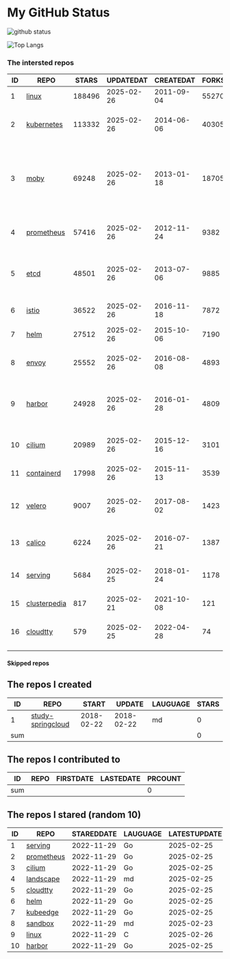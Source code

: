 # My GitHub Status

<img src="https://github-readme-stats-1.yihong0618.vercel.app/api?username=daoqingniu&show_icons=true&&&hide_title=true&count_private=true" alt="github status" />

![Top Langs](https://github-readme-stats-1.yihong0618.vercel.app/api/top-langs/?username=daoqingniu&layout=compact)

<!--START_SECTION:github_repos-->
### The intersted repos
| ID |                              REPO                               | STARS  | UPDATEDAT  | CREATEDAT  | FORKSCOUNT |                                                DESCRIPTIONS                                                |
|----|-----------------------------------------------------------------|--------|------------|------------|------------|------------------------------------------------------------------------------------------------------------|
|  1 | [linux](https://github.com/torvalds/linux)                      | 188496 | 2025-02-26 | 2011-09-04 |      55270 | Linux kernel source tree                                                                                   |
|  2 | [kubernetes](https://github.com/kubernetes/kubernetes)          | 113332 | 2025-02-26 | 2014-06-06 |      40305 | Production-Grade Container Scheduling and Management                                                       |
|  3 | [moby](https://github.com/moby/moby)                            |  69248 | 2025-02-26 | 2013-01-18 |      18705 | The Moby Project - a collaborative project for the container ecosystem to assemble container-based systems |
|  4 | [prometheus](https://github.com/prometheus/prometheus)          |  57416 | 2025-02-26 | 2012-11-24 |       9382 | The Prometheus monitoring system and time series database.                                                 |
|  5 | [etcd](https://github.com/etcd-io/etcd)                         |  48501 | 2025-02-26 | 2013-07-06 |       9885 | Distributed reliable key-value store for the most critical data of a distributed system                    |
|  6 | [istio](https://github.com/istio/istio)                         |  36522 | 2025-02-26 | 2016-11-18 |       7872 | Connect, secure, control, and observe services.                                                            |
|  7 | [helm](https://github.com/helm/helm)                            |  27512 | 2025-02-26 | 2015-10-06 |       7190 | The Kubernetes Package Manager                                                                             |
|  8 | [envoy](https://github.com/envoyproxy/envoy)                    |  25552 | 2025-02-26 | 2016-08-08 |       4893 | Cloud-native high-performance edge/middle/service proxy                                                    |
|  9 | [harbor](https://github.com/goharbor/harbor)                    |  24928 | 2025-02-26 | 2016-01-28 |       4809 | An open source trusted cloud native registry project that stores, signs, and scans content.                |
| 10 | [cilium](https://github.com/cilium/cilium)                      |  20989 | 2025-02-26 | 2015-12-16 |       3101 | eBPF-based Networking, Security, and Observability                                                         |
| 11 | [containerd](https://github.com/containerd/containerd)          |  17998 | 2025-02-26 | 2015-11-13 |       3539 | An open and reliable container runtime                                                                     |
| 12 | [velero](https://github.com/vmware-tanzu/velero)                |   9007 | 2025-02-26 | 2017-08-02 |       1423 | Backup and migrate Kubernetes applications and their persistent volumes                                    |
| 13 | [calico](https://github.com/projectcalico/calico)               |   6224 | 2025-02-26 | 2016-07-21 |       1387 | Cloud native networking and network security                                                               |
| 14 | [serving](https://github.com/knative/serving)                   |   5684 | 2025-02-25 | 2018-01-24 |       1178 | Kubernetes-based, scale-to-zero, request-driven compute                                                    |
| 15 | [clusterpedia](https://github.com/clusterpedia-io/clusterpedia) |    817 | 2025-02-21 | 2021-10-08 |        121 | The Encyclopedia of Kubernetes clusters                                                                    |
| 16 | [cloudtty](https://github.com/cloudtty/cloudtty)                |    579 | 2025-02-25 | 2022-04-28 |         74 | A Friendly Kubernetes CloudShell (Web Terminal) !                                                          |



#### Skipped repos
<!--END_SECTION:github_repos-->

<!--START_SECTION:my_github-->
## The repos I created
| ID  |                                 REPO                                 |   START    |   UPDATE   | LAUGUAGE | STARS |
|-----|----------------------------------------------------------------------|------------|------------|----------|-------|
|   1 | [study-springcloud](https://github.com/daoqingniu/study-springcloud) | 2018-02-22 | 2018-02-22 | md       |     0 |
| sum |                                                                      |            |            |          |     0 |

## The repos I contributed to
| ID  | REPO | FIRSTDATE | LASTEDATE | PRCOUNT |
|-----|------|-----------|-----------|---------|
| sum |      |           |           |       0 |

## The repos I stared (random 10)
| ID |                          REPO                          | STAREDDATE | LAUGUAGE | LATESTUPDATE |
|----|--------------------------------------------------------|------------|----------|--------------|
|  1 | [serving](https://github.com/knative/serving)          | 2022-11-29 | Go       | 2025-02-25   |
|  2 | [prometheus](https://github.com/prometheus/prometheus) | 2022-11-29 | Go       | 2025-02-25   |
|  3 | [cilium](https://github.com/cilium/cilium)             | 2022-11-29 | Go       | 2025-02-25   |
|  4 | [landscape](https://github.com/cncf/landscape)         | 2022-11-29 | md       | 2025-02-25   |
|  5 | [cloudtty](https://github.com/cloudtty/cloudtty)       | 2022-11-29 | Go       | 2025-02-25   |
|  6 | [helm](https://github.com/helm/helm)                   | 2022-11-29 | Go       | 2025-02-25   |
|  7 | [kubeedge](https://github.com/kubeedge/kubeedge)       | 2022-11-29 | Go       | 2025-02-25   |
|  8 | [sandbox](https://github.com/cncf/sandbox)             | 2022-11-29 | md       | 2025-02-23   |
|  9 | [linux](https://github.com/torvalds/linux)             | 2022-11-29 | C        | 2025-02-26   |
| 10 | [harbor](https://github.com/goharbor/harbor)           | 2022-11-29 | Go       | 2025-02-25   |

<!--END_SECTION:my_github-->
